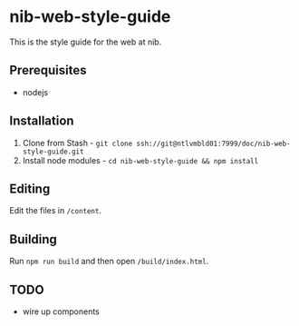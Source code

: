 # nib-web-style-guide

This is the style guide for the web at nib.

## Prerequisites

- nodejs 

## Installation

1. Clone from Stash - `git clone ssh://git@ntlvmbld01:7999/doc/nib-web-style-guide.git`
2. Install node modules - `cd nib-web-style-guide && npm install`

## Editing

Edit the files in `/content`.

## Building

Run `npm run build` and then open `/build/index.html`.

## TODO

- wire up components